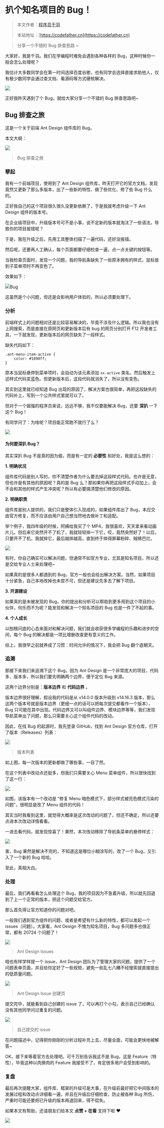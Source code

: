 # 扒个知名项目的 Bug！

> 本文作者：[程序员千羽](https://yuyuanweb.feishu.cn/wiki/Abldw5WkjidySxkKxU2cQdAtnah)
>
> 本站地址：[https://codefather.cn](https://codefather.cn)

> 分享一个不错的 Bug 排查思路 ~

大家好，我是千羽。我们在学编程时难免会遇到各种各样的 Bug，这种时候你一般会怎么处理呢？

我估计大多数同学会在第一时间选择百度谷歌，也有同学会选择直接求助他人，仅有极少数同学会通过查文档、看源码等方式硬核解决。

![](https://pic.yupi.icu/5563/202311072033184.png)

正好我昨天遇到了个 Bug，就给大家分享一个不错的 Bug 排查思路吧~

## Bug 排查之旅

这是一个关于前端 Ant Design 组件库的 Bug。

本文大纲：

![](https://pic.yupi.icu/5563/202311072033050.png)

> Bug 排查之旅

### 孽起

我有一个前端项目，使用到了 Ant Design 组件库，昨天打开它的官方文档，发现竟然又更新了那么多版本，出了一些新的特性、做了些优化、修了些 Bug 什么的。

正好我自己的这个项目很久很久没更新依赖了，于是我就考虑升级一下 Ant Design 组件的版本号。

在企业级项目中，升级版本号可不是小事，说不定新的版本就淘汰了一些语法，导致你的项目报错呢？

于是，我在升级之后，先用工具整体扫描了一遍代码，还好没报错。

然后呢，还要再人工确认，每个页面都要仔细检查一遍，点一点关键的按钮等。

当我检查页面时，发现一个问题，我的导航条缺失了一些原本拥有的样式，鼠标放到子菜单项时不再变色了。

效果如下：

![](https://pic.yupi.icu/5563/202311072033892.png)Bug

这虽然是个小问题，但还是会影响用户体验的，所以必须要处理下。

### 分析

前端样式上的问题相对还是比较容易解决的，毕竟不涉及什么逻辑。所以我也没有上网搜索，而是直接在原网页和更新版本后有 bug 的网页分别打开 F12 开发者工具，一下就发现，更新版本后的网页缺失了一段样式。

缺失代码如下：

```
.ant-menu-item-active {
    color: #1890ff;
}
```

原本当鼠标悬停到菜单项时，会自动为该元素添加 `xx-active` 类名，然后触发上述样式代码变蓝色。但更新版本后，这段代码就消失了，所以没有变色。

其实到这里就已经知道 Bug 出现的原因了，解决方案也很简单，再把这段缺失的代码补上，写到一个公共样式里就可以了。

但对于一个倔强的程序员来说，远远不够，我不仅要能解决 Bug，还要 **深扒** 一下这个 Bug！

有同学问了：为啥呢？项目能正常跑不就行了么？

![](https://pic.yupi.icu/5563/202311072033180.png)

#### 为何要深扒 Bug？

其实深扒 Bug 不是真的因为倔，而是有一定的 **必要性** 和好处，我是这么想的：

**1. 明确状况**

组件库代码是别人写的，你不清楚作者为什么要去掉这段样式代码。也许是无意，但也许是有其他的原因呢？真的是 Bug 么？那如果你再把这段样式手动加上，会不会和其他的样式产生冲突呢？所以有必要搞清楚他们修改的原因。

**2. 明确职责**

组件库是别人提供的，我们只是整体引入现成的，如果组件库出了 Bug，本应交由官方修复，而不应该由用户自己想当然地去做补丁和适配。

举个例子，我四年级的时候，阿姨给我买了个 MP4，我很喜欢，天天拿来看动画片儿。但后来它突然开不了机了，我就轻轻摔一下它，哎，竟然突然好了！以后，只要开不了机，我就摔它，最后越摔越高，直到终于摔得屏幕粉碎、贼稀巴烂。

![](https://pic.yupi.icu/5563/202311072033639.png)

有时，你自己确实可以解决问题，但通常不如官方专业，尤其是知名项目，所以还是交给专业人士来处理吧~

如果真的是很多人都遇到的 Bug，官方一般也会给出解决方案。当然，如果项目十分紧急，自己本地改掉也未尝不可，但还是建议先多去了解下项目。

**3. 开源建设**

如果真的是未被发现的 Bug，你的提出和分析可以帮助到更多用到这个项目的小伙伴，何乐而不为呢？能发现和解决一个知名项目的 Bug 也是一件了不起的事。

**4. 个人成长**

以刨根问底的心态来面对和解决问题，我们就会收获很多学编程的乐趣和进步的空间，每个 Bug 的解决都是一项比增删改查更有意义的工作。

综上，我很早之前就养成了习惯：时间允许的情况下，我会把 Bug 翻个底朝天。

### 追溯

那接下来我们来追溯下这个 Bug，因为 Ant Design 是一个非常庞大的项目，代码多、版本多，所以我们要先明确两个边界，便于定位 Bug 来源。

这两个边界分别是：**版本边界** 和 **代码边界** 。

版本边界很好理解，假设我的代码是从 v14.0.0 版本升级到 v14.16.3 版本，那么这两个版本号就是版本边界（更细一点的话可以把每次提交都看作一个版本），Bug 只可能在其中出现。代码边界又可以叫组件边界、模块边界等等，我们发现导航菜单出了问题，那么只需要关心这个组件代码的改动。

因此，在找 Bug 的起源时，我先登录 GitHub，找到 Ant Design 官方仓库，打开了版本（Releases）列表：

![](https://pic.yupi.icu/5563/202311072033082.png)

> 版本列表

如上图，每一次版本的更新都做了哪些事，一目了然。

在这个列表中改动点还挺多，但我们只需要关心 Menu 菜单组件，所以很快找到了这一行：

![](https://pic.yupi.icu/5563/202311072033865.png)

如图，该版本有一个改动是 “修复 Menu 暗色模式下，部分样式被亮色模式污染的问题”，很明显是改了 Menu 组件的代码！

其实当时我看到这里，就觉得大概率是这次改动的问题了，但还不确定，所以还要点进本次改动详情看看。

一进去看代码，就发现惊喜了！果然，本次改动移除了导航条菜单的悬停样式：

![](https://pic.yupi.icu/5563/202311072033858.png)

害，Bug 果然是解决不完的，不知道这是哪位小糊涂写的，改了一个 Bug，又引入了一个新的 Bug 哈哈。

至此，真相大白。

### 处理

最后，我们再看看怎么处理这个 Bug，我的项目因为不急着升级，所以就先回退到了上一个正常的版本，把这个问题交给官方。

那么首先得让官方知道你的问题对吧。

一般我们遇到官方组件的问题，或者是希望有什么新的特性，都可以发起一个 issues（问题）。大家看，Ant Design 不愧为知名项目，Bug 多问题多也很正常，都有 20724 个问题了！

![](https://pic.yupi.icu/5563/202311072033034.png)

> Ant Design Issues

咱也有样学样提一个 issue，Ant Design 团队为了管理大家的问题，提供了一个问题表单页面，并且给你定好了一些规矩，避免一些乱七八糟不经搜索就直接提出的低质量问题。

![](https://pic.yupi.icu/5563/202311072033576.png)

> Ant Design Issue 创建页

提交完毕，就能看到自己创建的 issue 了，可以再打个小勾，表示自己已经确认没有其他同学问过重复的问题。

![](https://pic.yupi.icu/5563/202311072033174.png)

> 自己提交的 issue

在问题描述中，记得把你刚刚的分析过程补充上去，尽量全面，可能会更快地被解答~

OK，接下来等着官方去处理吧。可千万别告诉我这不是 Bug，这是 Feature（特性），毕竟这种以肉换肉的 Feature 我接受不了，肯定很多用户会受到影响的。

### 复盘

最后再次提醒大家，组件库、框架的升级可是大事，在升级前最好把它中间版本的发展过程和改动点详细看一遍，并且在升级后仔细检查，防止被各种 Bug 所伤， 严重时可能还要把已升级的版本再退回来，得不偿失。

如果本文有帮助，还请朋友们给本文 **点赞 + 在看** 支持下啦 ❤️

![](https://pic.yupi.icu/5563/202311072033169.png)